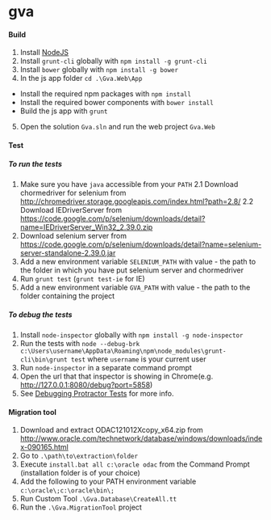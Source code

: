gva
======

#### Build

1. Install [NodeJS](http://nodejs.org/)
2. Install `grunt-cli` globally with `npm install -g grunt-cli`
3. Install `bower` globally with `npm install -g bower`
4. In the js app folder `cd .\Gva.Web\App`
  * Install the required npm packages with `npm install`
  * Install the required bower components with `bower install`
  * Build the js app with `grunt`
5. Open the solution `Gva.sln` and run the web project `Gva.Web`

#### Test

##### To run the tests
1. Make sure you have `java` accessible from your `PATH`
2.1 Download chormedriver for selenium from http://chromedriver.storage.googleapis.com/index.html?path=2.8/
2.2 Download IEDriverServer from https://code.google.com/p/selenium/downloads/detail?name=IEDriverServer_Win32_2.39.0.zip
3. Download selenium server from https://code.google.com/p/selenium/downloads/detail?name=selenium-server-standalone-2.39.0.jar
4. Add a new environment variable `SELENIUM_PATH` with value -  the path to the folder in which you have put selenium server and chormedriver
5. Run `grunt test` (`grunt test-ie` for IE)
6. Add a new environment variable `GVA_PATH` with value -  the path to the folder containing the project

##### To debug the tests
1. Install `node-inspector` globally with `npm install -g node-inspector`
2. Run the tests with
`node --debug-brk c:\Users\username\AppData\Roaming\npm\node_modules\grunt-cli\bin\grunt test`
where `username` is your current user
3. Run `node-inspector` in a separate command prompt
4. Open the url that that inspector is showing in Chrome(e.g. http://127.0.0.1:8080/debug?port=5858)
5. See [Debugging Protractor Tests](https://github.com/angular/protractor/blob/master/docs/debugging.md) for more info.

#### Migration tool
1. Download and extract ODAC121012Xcopy_x64.zip from http://www.oracle.com/technetwork/database/windows/downloads/index-090165.html
2. Go to `.\path\to\extraction\folder`
3. Execute `install.bat all c:\oracle odac` from the Command Prompt (installation folder is of your choice)
4. Add the following to your PATH environment variable
`c:\oracle\;c:\oracle\bin\;`
5. Run Custom Tool `.\Gva.Database\CreateAll.tt`
6. Run the `.\Gva.MigrationTool` project
